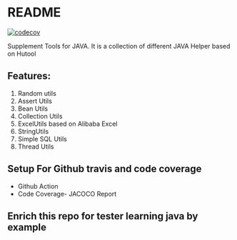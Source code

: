 # README

[![codecov](https://codecov.io/gh/qdriven/qmeta-supplement/branch/master/graph/badge.svg)](https://codecov.io/gh/qdriven/qmeta-supplement)


Supplement Tools for JAVA. It is a collection
of different JAVA Helper based on Hutool

## Features:

1. Random utils
2. Assert Utils
3. Bean Utils
4. Collection Utils
5. ExcelUtils based on Alibaba Excel
6. StringUtils
7. Simple SQL Utils
8. Thread Utils

## Setup For Github travis and code coverage

- Github Action
- Code Coverage- JACOCO Report

## Enrich this repo for tester learning java by example


